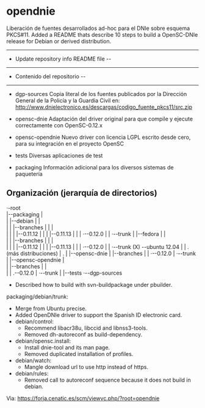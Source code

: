 opendnie
========

Liberación de fuentes desarrollados ad-hoc para el DNIe sobre esquema PKCS#11.
Added a README thats describe 10 steps to build a OpenSC-DNIe release for Debian or derived distribution.

---------------------------------------
- Update repository info README file --
-                                    --
-    Contenido del repositorio       --
---------------------------------------

- dgp-sources
Copia literal de los fuentes publicados por la Dirección General de la Policía y la Guardia Civil en:
http://www.dnielectronico.es/descargas/codigo_fuente_pkcs11/src.zip

- opensc-dnie
Adaptación del driver original para que compile y ejecute correctamente con
OpenSC-0.12.x

- opensc-opendnie
Nuevo driver con licencia LGPL escrito desde cero, para su integración en el
proyecto OpenSC

- tests
Diversas aplicaciones de test

- packaging
Información adicional para los diversos sistemas de paquetería

Organización (jerarquía de directorios)
-----------------------------------------------------------------

·-root
\
|--packaging
|  \
|  |--debian
|  |  \
|  |  |--branches
|  |  |  \
|  |  |  |--0.11.12
|  |  |  |--0.11.13
|  |  |  ·--0.12.0
|  |  ·--trunk
|  |--fedora
|  |  \
|  |  |--branches
|  |  |  \
|  |  |  |--0.11.12
|  |  |  |--0.11.13
|  |  |  ·--0.12.0
|  |  ·--trunk
  (X) --ubuntu 12.04
|
|  .(más distribuciones)
|  .
|
  |--opensc-dnie
|  |--branches
|     |  ·--0.12.0
|  ·--trunk
|
|--opensc-opendnie
|  \
|  |--branches
|  |  \
|  |  .--0.12.0
|  ·--trunk
|
|--tests 
·--dgp-sources

  * Described how to build with svn-buildpackage under pbuilder.

packaging/debian/trunk:
  * Merge from Ubuntu precise.
  * Added OpenDNIe driver to support the Spanish ID electronic card.
  * debian/control:
    - Recommend libacr38u, libccid and libnss3-tools.
    - Removed dh-autoreconf as build-dependency.
  * debian/opensc.install:
    - Install dnie-tool and its man page.
    - Removed duplicated installation of profiles.
  * debian/watch:
    - Mangle download url to use http instead of https.
  * debian/rules:
    - Removed call to autoreconf sequence because it does not build in debian.

Vìa: https://forja.cenatic.es/scm/viewvc.php/?root=opendnie
